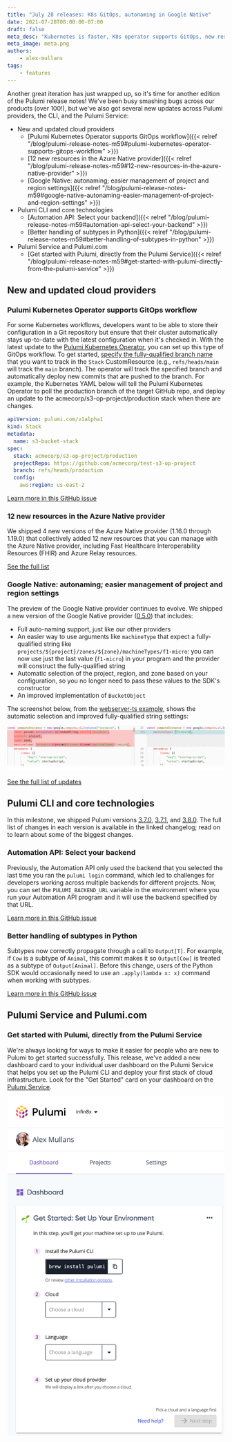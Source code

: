 ```yaml
---
title: "July 28 releases: K8s GitOps, autonaming in Google Native"
date: 2021-07-28T08:00:00-07:00
draft: false
meta_desc: "Kubernetes is faster, K8s operator supports GitOps, new resources and functionality for Azure and Google Cloud, and easier getting started in the Pulumi Service"
meta_image: meta.png
authors:
    - alex-mullans
tags:
    - features
---
```


Another great iteration has just wrapped up, so it's time for another edition of the Pulumi release notes! We've been busy smashing bugs across our products (over 100!), but we've also got several new updates across Pulumi providers, the CLI, and the Pulumi Service:

- New and updated cloud providers
  - [Pulumi Kubernetes Operator supports GitOps workflow]({{< relref "/blog/pulumi-release-notes-m59#pulumi-kubernetes-operator-supports-gitops-workflow" >}})
  - [12 new resources in the Azure Native provider]({{< relref "/blog/pulumi-release-notes-m59#12-new-resources-in-the-azure-native-provider" >}})
  - [Google Native: autonaming; easier management of project and region settings]({{< relref "/blog/pulumi-release-notes-m59#google-native-autonaming-easier-management-of-project-and-region-settings" >}})
- Pulumi CLI and core technologies
  - [Automation API: Select your backend]({{< relref "/blog/pulumi-release-notes-m59#automation-api-select-your-backend" >}})
  - [Better handling of subtypes in Python]({{< relref "/blog/pulumi-release-notes-m59#better-handling-of-subtypes-in-python" >}})
- Pulumi Service and Pulumi.com
  - [Get started with Pulumi, directly from the Pulumi Service]({{< relref "/blog/pulumi-release-notes-m59#get-started-with-pulumi-directly-from-the-pulumi-service" >}})

<!--more-->

## New and updated cloud providers

### Pulumi Kubernetes Operator supports GitOps workflow

For some Kubernetes workflows, developers want to be able to store their configuration in a Git repository but ensure that their cluster automatically stays up-to-date with the latest configuration when it's checked in. With the latest update to the [Pulumi Kubernetes Operator](https://github.com/pulumi/pulumi-kubernetes-operator), you can set up this type of GitOps workflow. To get started, [specify the fully-qualified branch name](https://github.com/pulumi/pulumi-kubernetes-operator/blob/80398a85958215a7c2c87e9ce30c69998f6cdba9/pkg/apis/pulumi/v1alpha1/stack_types.go#L99-L101) that you want to track in the `Stack` CustomResource (e.g., `refs/heads/main` will track the `main` branch). The operator will track the specified branch and automatically deploy new commits that are pushed to the branch. For example, the Kubernetes YAML below will tell the Pulumi Kubernetes Operator to poll the production branch of the target GitHub repo, and deploy an update to the acmecorp/s3-op-project/production stack when there are changes.

```yaml
apiVersion: pulumi.com/v1alpha1
kind: Stack
metadata:
  name: s3-bucket-stack
spec:
  stack: acmecorp/s3-op-project/production
  projectRepo: https://github.com/acmecorp/test-s3-op-project
  branch: refs/heads/production
  config:
    aws:region: us-east-2
```

[Learn more in this GitHub issue](https://github.com/pulumi/pulumi-kubernetes-operator/issues/50)

### 12 new resources in the Azure Native provider

We shipped 4 new versions of the Azure Native provider (1.16.0 through 1.19.0) that collectively added 12 new resources that you can manage with the Azure Native provider, including Fast Healthcare Interoperability Resources (FHIR) and Azure Relay resources.

[See the full list](https://github.com/pulumi/pulumi-azure-native/blob/master/CHANGELOG.md#1190-2021-07-22)

### Google Native: autonaming; easier management of project and region settings

The preview of the Google Native provider continues to evolve. We shipped a new version of the Google Native provider ([0.5.0](https://github.com/pulumi/pulumi-google-native/releases/tag/v0.5.0)) that includes:

- Full auto-naming support, just like our other providers
- An easier way to use arguments like `machineType` that expect a fully-qualified string like `projects/${project}/zones/${zone}/machineTypes/f1-micro`: you can now use just the last value (`f1-micro`) in your program and the provider will construct the fully-qualified string
- Automatic selection of the project, region, and zone based on your configuration, so you no longer need to pass these values to the SDK's constructor
- An improved implementation of `BucketObject`

The screenshot below, from the [webserver-ts example](https://github.com/pulumi/pulumi-google-native/blob/master/examples/webserver-ts/index.ts#L22-L45), shows the automatic selection and improved fully-qualified string settings:

![A screenshot comparison of Google Native code before and after these changes](google-native-diff.png)

[See the full list of updates](https://github.com/pulumi/pulumi-google-native/blob/master/CHANGELOG.md)

## Pulumi CLI and core technologies

In this milestone, we shipped Pulumi versions [3.7.0](https://github.com/pulumi/pulumi/releases/tag/v3.7.0), [3.7.1](https://github.com/pulumi/pulumi/releases/tag/v3.7.1), and [3.8.0](https://github.com/pulumi/pulumi/releases/tag/v3.8.0). The full list of changes in each version is available in the linked changelog; read on to learn about some of the biggest changes.

### Automation API: Select your backend

Previously, the Automation API only used the backend that you selected the last time you ran the `pulumi login` command, which led to challenges for developers working across multiple backends for different projects. Now, you can set the `PULUMI_BACKEND_URL` variable in the environment where you run your Automation API program and it will use the backend specified by that URL.

[Learn more in this GitHub issue](https://github.com/pulumi/pulumi/issues/5591)

### Better handling of subtypes in Python

Subtypes now correctly propagate through a call to `Output[T]`. For example, if `Cow` is a subtype of `Animal`, this commit makes it so `Output[Cow]` is treated as a subtype of `Output[Animal]`. Before this change, users of the Python SDK would occasionally need to use an `.apply(lambda x: x)` command when working with subtypes.

[Learn more in this GitHub issue](https://github.com/pulumi/pulumi/issues/6843)

## Pulumi Service and Pulumi.com

### Get started with Pulumi, directly from the Pulumi Service

We're always looking for ways to make it easier for people who are new to Pulumi to get started successfully. This release, we've added a new dashboard card to your individual user dashboard on the Pulumi Service that helps you set up the Pulumi CLI and deploy your first stack of cloud infrastructure. Look for the "Get Started" card on your dashboard on the [Pulumi Service](https://app.pulumi.com/).

![Screenshot of Get Started card from the Pulumi Service](get-started-card.png)
